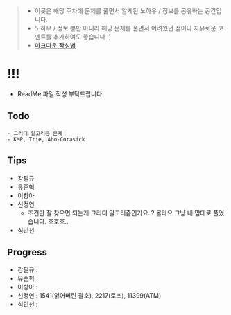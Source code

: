 > - 이곳은 해당 주차에 문제를 풀면서 알게된 노하우 / 정보를 공유하는 공간입니다.
> - 노하우 / 정보 뿐만 아니라 해당 문제를 풀면서 어려웠던 점이나 자유로운 코멘트를 추가하여도 좋습니다 :)
> - [마크다운 작성법](https://gist.github.com/ihoneymon/652be052a0727ad59601)

# !!!
  - ReadMe 파일 작성 부탁드립니다.

## Todo
    - 그리디 알고리즘 문제
    - KMP, Trie, Aho-Corasick

## Tips
- 강필규
- 유준혁
- 이향아
- 신정연
  - 조건만 잘 찾으면 되는게 그리디 알고리즘인가요..? 몰라요 그냥 내 맘대로 풀었습니다. 호호호..
- 심민선

## Progress
- 강필규 :
- 유준혁 :
- 이향아 :
- 신정연 : 1541(잃어버린 괄호), 2217(로프), 11399(ATM)
- 심민선 :
